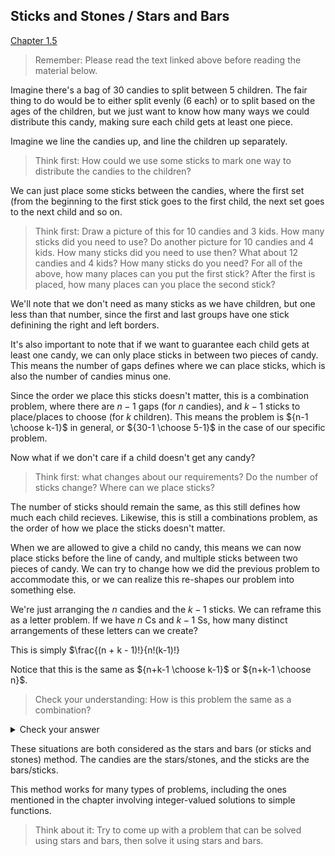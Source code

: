 ## Sticks and Stones / Stars and Bars
[Chapter 1.5](https://discrete.openmathbooks.org/dmoi3/sec_stars-and-bars.html)

> Remember: Please read the text linked above before reading the material below.

Imagine there's a bag of 30 candies to split between 5 children. The fair thing to do would be to either split evenly (6 each) or to split based on the ages of the children, but we just want to know how many ways we could distribute this candy, making sure each child gets at least one piece.

Imagine we line the candies up, and line the children up separately.

> Think first: How could we use some sticks to mark one way to distribute the candies to the children?

We can just place some sticks between the candies, where the first set (from the beginning to the first stick goes to the first child, the next set goes to the next child and so on.

> Think first: Draw a picture of this for 10 candies and 3 kids. How many sticks did you need to use?
> Do another picture for 10 candies and 4 kids. How many sticks did you need to use then?
> What about 12 candies and 4 kids? How many sticks do you need?
> For all of the above, how many places can you put the first stick? After the first is placed, how many places can you place the second stick?

We'll note that we don't need as many sticks as we have children, but one less than that number, since the first and last groups have one stick definining the right and left borders.

It's also important to note that if we want to guarantee each child gets at least one candy, we can only place sticks in between two pieces of candy. This means the number of gaps defines where we can place sticks, which is also the number of candies minus one.

Since the order we place this sticks doesn't matter, this is a combination problem, where there are $n-1$ gaps (for $n$ candies), and $k-1$ sticks to place/places to choose (for $k$ children). This means the problem is ${n-1 \choose k-1}$ in general, or ${30-1 \choose 5-1}$ in the case of our specific problem.

Now what if we don't care if a child doesn't get any candy?

> Think first: what changes about our requirements?
> Do the number of sticks change?
> Where can we place sticks?

The number of sticks should remain the same, as this still defines how much each child recieves. Likewise, this is still a combinations problem, as the order of how we place the sticks doesn't matter.

When we are allowed to give a child no candy, this means we can now place sticks before the line of candy, and multiple sticks between two pieces of candy. We can try to change how we did the previous problem to accommodate this, or we can realize this re-shapes our problem into something else.

We're just arranging the $n$ candies and the $k-1$ sticks. We can reframe this as a letter problem. If we have $n$ Cs and $k-1$ Ss, how many distinct arrangements of these letters can we create?

This is simply $\frac{(n + k - 1)!}{n!(k-1)!}

Notice that this is the same as ${n+k-1 \choose k-1}$ or ${n+k-1 \choose n}$.

> Check your understanding: How is this problem the same as a combination?

<details><summary>Check your answer</summary>
This is the same as choosing the $k-1$ spots the sticks go out of a total of $n+k-1$ spots and placing the $n$ candies around it or vice versa.
</details>

These situations are both considered as the stars and bars (or sticks and stones) method. The candies are the stars/stones, and the sticks are the bars/sticks.

This method works for many types of problems, including the ones mentioned in the chapter involving integer-valued solutions to simple functions.

> Think about it: Try to come up with a problem that can be solved using stars and bars, then solve it using stars and bars.